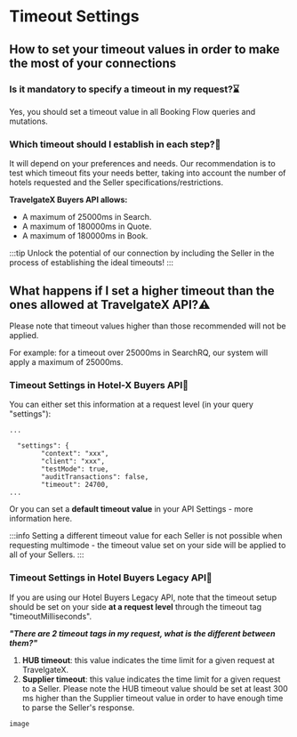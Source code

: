 ﻿---
sidebar_position: 10
---

# Timeout Settings
## How to set your timeout values in order to make the most of your connections

### Is it mandatory to specify a timeout in my request?⌛
Yes, you should set a timeout value in all Booking Flow queries and mutations.

### Which timeout should I establish in each step?🔢
It will depend on your preferences and needs. Our recommendation is to test which timeout fits your needs better, taking into account the number of hotels requested and the Seller specifications/restrictions.

**TravelgateX Buyers API allows:**

* A maximum of 25000ms in Search.
* A maximum of 180000ms in Quote.
* A maximum of 180000ms in Book.

:::tip
Unlock the potential of our connection by including the Seller in the process of establishing the ideal timeouts!
:::

## What happens if I set a higher timeout than the ones allowed at TravelgateX API?⚠️
Please note that timeout values higher than those recommended will not be applied.

For example: for a timeout over 25000ms in SearchRQ, our system will apply a maximum of 25000ms.

### Timeout Settings in Hotel-X Buyers API🚀
You can either set this information at a request level (in your query "settings"):

```
...

  "settings": {
        "context": "xxx",
        "client": "xxx",
        "testMode": true,
        "auditTransactions": false,
        "timeout": 24700,
...
```
Or you can set a **default timeout value** in your API Settings - more information here.

:::info 
Setting a different timeout value for each Seller is not possible when requesting multimode - the timeout value set on your side will be applied to all of your Sellers.
:::


### Timeout Settings in Hotel Buyers Legacy API🏨
If you are using our Hotel Buyers Legacy API, note that the timeout setup should be set on your side **at a request level** through the timeout tag "timeoutMilliseconds".

***"There are 2 timeout tags in my request, what is the different between them?"***

1. **HUB timeout**: this value indicates the time limit for a given request at TravelgateX.
1. **Supplier timeout**: this value indicates the time limit for a given request to a Seller. Please note the HUB timeout value should be set at least 300 ms higher than the Supplier timeout value in order to have enough time to parse the Seller's response.


```
image
```
